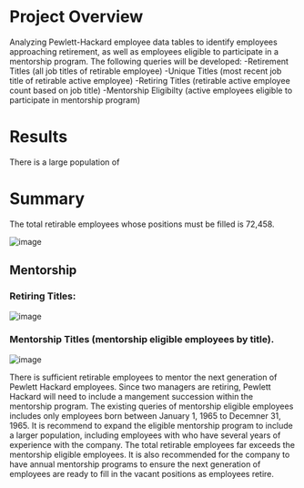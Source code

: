 # Project Overview
Analyzing Pewlett-Hackard employee data tables to identify employees approaching retirement, as well as employees eligible to participate in a mentorship program. The following queries will be developed:
  -Retirement Titles (all job titles of retirable employee)
  -Unique Titles (most recent job title of retirable active employee) 
  -Retiring Titles (retirable active employee count based on job title)
  -Mentorship Eligibilty (active employees eligible to participate in mentorship program)
  
# Results
There is a large population of   
  
# Summary
The total retirable employees whose positions must be filled is 72,458. 

![image](https://user-images.githubusercontent.com/99636479/161365533-8456f03e-2112-4a69-a1fc-837ccd151a3d.png)

## Mentorship
### Retiring Titles:

![image](https://user-images.githubusercontent.com/99636479/161365993-3c4f1e26-64aa-4909-858c-e3493a3dad47.png)

### Mentorship Titles (mentorship eligible employees by title).

![image](https://user-images.githubusercontent.com/99636479/161366038-fa3297a2-58b2-4694-8635-70a1e3bb32fd.png)

There is sufficient retirable employees to mentor the next generation of Pewlett Hackard employees. Since two managers are retiring, Pewlett Hackard will need to include a mangement succession within the mentorship program.  The existing queries of mentorship eligible employees includes only employees born between January 1, 1965 to Decemner 31, 1965. It is recommend to expand the eligible mentorship program to include a larger population, including employees with who have several years of experience with the company. The total retirable employees far exceeds the mentorship eligible employees. It is also recommended for the company to have annual mentorship programs to ensure the next generation of employees are ready to fill in the vacant positions as employees retire.

